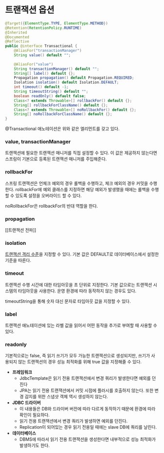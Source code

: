 # 트랜잭션 옵션
```java
@Target({ElementType.TYPE, ElementType.METHOD})  
@Retention(RetentionPolicy.RUNTIME)  
@Inherited  
@Documented  
@Reflective  
public @interface Transactional {  
    @AliasFor("transactionManager")  
    String value() default "";  
  
    @AliasFor("value")  
    String transactionManager() default "";  
    String[] label() default {};  
    Propagation propagation() default Propagation.REQUIRED;  
    Isolation isolation() default Isolation.DEFAULT;  
    int timeout() default -1;  
    String timeoutString() default "";  
    boolean readOnly() default false;  
    Class<? extends Throwable>[] rollbackFor() default {};  
    String[] rollbackForClassName() default {};  
    Class<? extends Throwable>[] noRollbackFor() default {};  
    String[] noRollbackForClassName() default {};  
}
```
@Transactional 애노테이션은 위와 같은 엘리먼트를 갖고 있다.

### value, transactionManager
트랜잭션에 필요한 트랜잭션 매니저를 직접 설정할 수 있다. 이 값은 제공하지 않는다면 스프링이 기본으로 등록된 트랜잭션 매니저를 주입해준다.

### rollbackFor
스프링 트랜잭션은 언체크 예외의 경우 롤백을 수행하고, 체크 예외의 경우 커밋을 수행한다. rollbackFor에 예외 클래스를 지정하면 해당 예외가 발생했을 때에는 롤백을 수행할 수 있도록 설정을 오버라이드 할 수 있다.

noRollbackFor은 rollbackFor의 반대 역할을 한다.

### propagation
[[트랜잭션 전파]]

### isolation
[트랜잭션 격리 수준](ACID##Isolation%20Level)을 지정할 수 있다. 기본 값은 DEFAULT로 데이터베이스에서 설정한 기준을 따른다. 
### timeout
트랜잭션 수행 시간에 대한 타임아웃을 초 단위로 지정한다. 기본 값으로는 트랜잭션 시스템의 타임아웃을 사용한다. 운영 환경에 따라 동작하지 않는 경우도 있다.

timeoutString을 통해 숫자 대신 문자로 타임아웃 값을 지정할 수 있다.

### label
트랜잭션 애노테이션에 있는 라벨 값을 읽어서 어떤 동작을 추가로 부여할 때 사용할 수 있다.

### readonly
기본적으로는 false, 즉 읽기 쓰기가 모두 가능한 트랜잭션으로 생성되지만, 쓰기가 사용되지 않는 트랜잭션의 경우 성능 최적화를 위해 true 값을 지정해줄 수 있다. 
* **프레임워크**
	* JdbcTemplate은 읽기 전용 트랜잭션에서 변경 쿼리가 발생한다면 예외를 던진다
	* JPA는 읽기 전용 트랜잭션에서 커밋 시점에 플러시를 호출하지 않는다. 또한 변경 감지를 위한 스냅샷 객체 역시 생성하지 않는다.
* **JDBC 드라이버**
	* 이 내용들은 DB와 드라이버 버전에 따라 다르게 동작하기 때문에 환경에 따라 확인이 필요하다.
	* 읽기 전용 트랜잭션에서 변경 쿼리가 발생하면 예외를 던진다.
	* Replication이 되어있는 경우 읽기 전용일 때에는 slave DB에 쿼리를 날린다.
* **데이터베이스**
	* DBMS에 따라서 읽기 전용 트랜잭션을 생성한다면 내부적으로 성능 최적화가 발생하기도 한다.